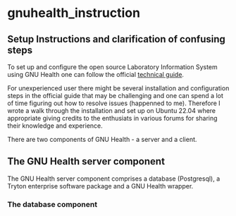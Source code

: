# gnuhealth_instruction
## Setup Instructions and clarification of confusing steps 
To set up and configure the open source Laboratory Information System using GNU Health one can follow the official [technical guide](https://docs.gnuhealth.org/his/techguide/installation/). 

For unexperienced user there might be several installation and configuration steps in the official guide that may be challenging and one can spend a lot of time figuring out how to resolve issues (happenned to me). Therefore I wrote a walk through the installation and set up on Ubuntu 22.04 where appropriate giving credits to the enthusiats in various forums for sharing their knowledge and experience. 

There are two components of GNU Health - a server and a client. 

## The GNU Health server component
The GNU Health server component comprises a database (Postgresql), a Tryton enterprise software package and a GNU Health wrapper. 

### The database component


